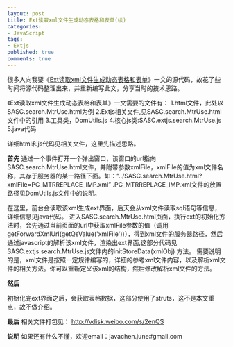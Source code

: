 ```yaml
---
layout: post
title: Ext读取xml文件生成动态表格和表单(续)
categories:
- JavaScript
tags:
- Extjs
published: true
comments: true
---
```

很多人向我要《<a href="http://blog.javachen.com/2009/10/ext_readxml_in_bjsasc_wuzi" target="_blank">Ext读取xml文件生成动态表格和表单</a>》一文的源代码，故花了些时间将源代码整理出来，并重新编写此文，分享当时的技术思路。

《Ext读取xml文件生成动态表格和表单》一文需要的文件有：
1.html文件，此处以SASC.search.MtrUse.html为例
2.Extjs相关文件,见SASC.search.MtrUse.html文件中的引用
3.工具类，DomUtils.js
4.核心js类:SASC.extjs.search.MtrUse.js
5.java代码

详细html和js代码见相关文件，这里先描述思路。

<strong>首先</strong>
通过一个事件打开一个弹出窗口，该窗口的url指向SASC.search.MtrUse.html文件，并附带参数xmlFile，xmlFile的值为xml文件名称，其存于服务器的某一路径下面。如：“../SASC.search.MtrUse.html?xmlFile=PC_MTRREPLACE_IMP.xml” .PC_MTRREPLACE_IMP.xml文件的放置路径见DomUtils.js文件中的说明。

在这里，前台会读取该xml生成ext界面，后天会从xml文件读取sql语句等信息，详细信息见java代码。
进入SASC.search.MtrUse.html页面，执行ext的初始化方法时，会先通过当前页面的url中获取xmlFile参数的值（调用getForwardXmlUrl(getQsValue('xmlFile'))），得到xml文件的服务器路径，然后通过javascript的解析该xml文件，渲染出ext界面,这部分代码见SASC.extjs.search.MtrUse.js文件内的initStoreData(xmlObj) 方法。
需要说明的是，xml文件是按照一定规律编写的，详细的参考xml文件内容，以及解析xml文件的相关方法。你可以重新定义该xml的结构，然后修改解析xml文件的方法。

<strong>然后</strong>

初始化完ext界面之后，会获取表格数据，这部分使用了struts，这不是本文重点，故不做介绍。

<strong>最后</strong>
相关文件打包见：
<a href="http://vdisk.weibo.com/s/2enQS" target="_blank">http://vdisk.weibo.com/s/2enQS</a>

<strong>说明</strong>
如果还有什么不懂，欢迎email：javachen.june#gmail.com
